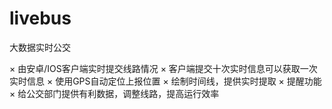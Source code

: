 # livebus
大数据实时公交

× 由安卓/IOS客户端实时提交线路情况 
× 客户端提交十次实时信息可以获取一次实时信息
× 使用GPS自动定位上报位置
× 绘制时间线，提供实时提取
× 提醒功能
× 给公交部门提供有利数据，调整线路，提高运行效率 
